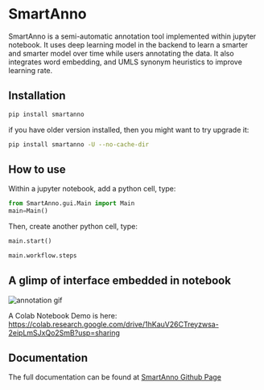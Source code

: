 # SmartAnno

SmartAnno is a semi-automatic annotation tool implemented within jupyter notebook. 
It uses deep learning model in the backend to learn a smarter and smarter model over time while users annotating the data. 
It also integrates word embedding, and UMLS synonym heuristics to improve learning rate.



## Installation

```bash
pip install smartanno
```

if you have older version installed, then you might want to try upgrade it:

```bash
pip install smartanno -U --no-cache-dir
```

## How to use

Within a jupyter notebook, add a python cell, type: 
```python
from SmartAnno.gui.Main import Main
main=Main()
```
Then, create another python cell, type:
```python
main.start()
```
```python
main.workflow.steps
```

## A glimp of interface embedded in notebook
![annotation gif](https://jianlins.github.io/SmartAnno/img/Peek%202020-06-20%2014-48.gif)

A Colab Notebook Demo is here: 
https://colab.research.google.com/drive/1hKauV26CTreyzwsa-2eipLmSJxQo2SmB?usp=sharing

## Documentation
The full documentation can be found at [SmartAnno Github Page](https://jianlins.github.io/SmartAnno/)

